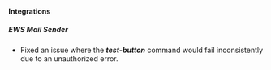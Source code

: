
#### Integrations
##### EWS Mail Sender
- Fixed an issue where the ***test-button*** command would fail inconsistently due to an unauthorized error.
